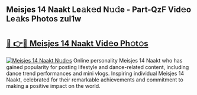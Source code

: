 ## Meisjes 14 Naakt Le𝚊k𝚎d N𝚞𝚍e - Part-QzF Vid𝚎o Le𝚊ks Photos zuI1w

# <h2><a href="http://fb54zz.evod.top/?m=Meisjes+14+Naakt">🔗 👉🔴 Meisjes 14 Naakt Vid𝚎o Ph𝚘t𝚘s</a></h2>

[![Meisjes 14 Naakt N𝚞d𝚎s](https://i.imgur.com/8V9OHl7.gif)](http://fb54zz.evod.top/?m=Meisjes+14+Naakt)
Online personality Meisjes 14 Naakt who has gained popularity for posting lifestyle and dance-related content, including dance trend performances and mini vlogs. Inspiring individual Meisjes 14 Naakt, celebrated for their remarkable achievements and commitment to making a positive impact on the world. 
